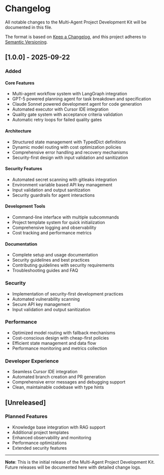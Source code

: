 # Changelog

All notable changes to the Multi-Agent Project Development Kit will be documented in this file.

The format is based on [Keep a Changelog](https://keepachangelog.com/en/1.0.0/),
and this project adheres to [Semantic Versioning](https://semver.org/spec/v2.0.0.html).

## [1.0.0] - 2025-09-22

### Added

#### Core Features
- Multi-agent workflow system with LangGraph integration
- GPT-5 powered planning agent for task breakdown and specification
- Claude Sonnet powered development agent for code generation
- Automated executor with Cursor IDE integration
- Quality gate system with acceptance criteria validation
- Automatic retry loops for failed quality gates

#### Architecture
- Structured state management with TypedDict definitions
- Dynamic model routing with cost optimization policies
- Comprehensive error handling and recovery mechanisms
- Security-first design with input validation and sanitization

#### Security Features
- Automated secret scanning with gitleaks integration
- Environment variable based API key management
- Input validation and output sanitization
- Security guardrails for agent interactions

#### Development Tools
- Command-line interface with multiple subcommands
- Project template system for quick initialization
- Comprehensive logging and observability
- Cost tracking and performance metrics

#### Documentation
- Complete setup and usage documentation
- Security guidelines and best practices
- Contributing guidelines with security requirements
- Troubleshooting guides and FAQ

### Security
- Implementation of security-first development practices
- Automated vulnerability scanning
- Secure API key management
- Input validation and output sanitization

### Performance
- Optimized model routing with fallback mechanisms
- Cost-conscious design with cheap-first policies
- Efficient state management and data flow
- Performance monitoring and metrics collection

### Developer Experience
- Seamless Cursor IDE integration
- Automated branch creation and PR generation
- Comprehensive error messages and debugging support
- Clean, maintainable codebase with type hints

## [Unreleased]

### Planned Features
- Knowledge base integration with RAG support
- Additional project templates
- Enhanced observability and monitoring
- Performance optimizations
- Extended security features

---

**Note**: This is the initial release of the Multi-Agent Project Development Kit. Future releases will be documented here with detailed change logs.